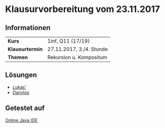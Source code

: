 # Klausurvorbereitung vom 23.11.2017

## Informationen

<table>
<tr>
    <td><b>Kurs</b></td>
    <td>1inf, Q11 (17/19)</td>
</tr>
<tr>
    <td><b>Klausurtermin</b></td>
    <td>27.11.2017, 3./4. Stunde</td>
</tr>
<tr>
    <td><b>Themen</b></td>
    <td>Rekursion u. Kompositum</td>
</tr>
</table>  

## Lösungen
* [Lukas'](/loesungen/lukas.java)
* [Danylos](/loesungen/danylo.java)

## Getestet auf
[Online Java IDE](https://www.compilejava.net/)
